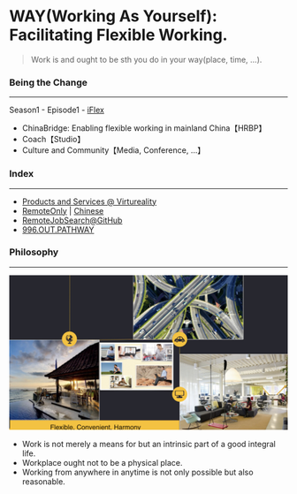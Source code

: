 # WAY(Working As Yourself): Facilitating Flexible Working.

> Work is and ought to be sth you do in your way(place, time, ...).

###  Being the Change
---
Season1 - Episode1 - [iFlex](https://github.com/Edening/iFlex)
* ChinaBridge: Enabling flexible working in mainland China【HRBP】
* Coach【Studio】
* Culture and Community【Media, Conference, …】

###  Index
---
- [Products and Services @ Virtureality](https://github.com/voidao/Virtureality/blob/master/README.md#products-and-services)
- [RemoteOnly](https://gitlab.com/gitlab-com/www-remoteonly-org/blob/master/source/index.html.md) | [Chinese](https://github.com/Integ/remoteonly) 
- [RemoteJobSearch@GitHub](https://github.com/search?o=desc&q=remote+job&s=stars&type=Repositories) 
- [996.OUT.PATHWAY](https://github.com/Edening/996.OUT.Pathways) 

### Philosophy
---
![Vision](6628D401-57A0-4762-B98D-89E9098A73E3.jpeg)
* Work is not merely a means for but an intrinsic part of a good integral life.
* Workplace ought not to be a physical place.
* Working from anywhere in anytime is not only possible but also reasonable.
